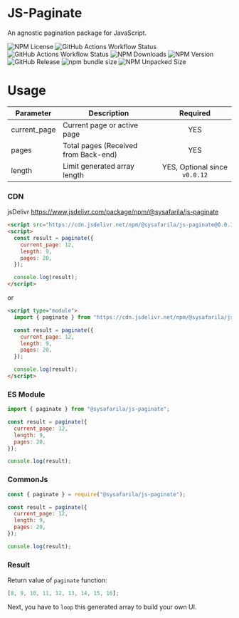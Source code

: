 # JS-Paginate

An agnostic pagination package for JavaScript.

![NPM License](https://img.shields.io/npm/l/%40sysafarila%2Fjs-paginate?style=flat-square)
![GitHub Actions Workflow Status](https://img.shields.io/github/actions/workflow/status/sysafarila/js-paginate/.github%2Fworkflows%2Ftest.yml?style=flat-square&label=github%20test)
![GitHub Actions Workflow Status](https://img.shields.io/github/actions/workflow/status/sysafarila/js-paginate/.github%2Fworkflows%2Fnpm-publish.yml?style=flat-square&label=publish%20package)
![NPM Downloads](https://img.shields.io/npm/dy/%40sysafarila%2Fjs-paginate?style=flat-square)
![NPM Version](https://img.shields.io/npm/v/%40sysafarila%2Fjs-paginate?style=flat-square)
![GitHub Release](https://img.shields.io/github/v/release/sysafarila/js-paginate?style=flat-square)
![npm bundle size](https://img.shields.io/bundlephobia/minzip/%40sysafarila%2Fjs-paginate?style=flat-square)
![NPM Unpacked Size](https://img.shields.io/npm/unpacked-size/%40sysafarila%2Fjs-paginate?style=flat-square)

# Usage

| Parameter    | Description                          |           Required            |
| ------------ | ------------------------------------ | :---------------------------: |
| current_page | Current page or active page          |              YES              |
| pages        | Total pages (Received from Back-end) |              YES              |
| length       | Limit generated array length         | YES, Optional since `v0.0.12` |

### CDN

jsDelivr https://www.jsdelivr.com/package/npm/@sysafarila/js-paginate

```html
<script src="https://cdn.jsdelivr.net/npm/@sysafarila/js-paginate@0.0.12/dist/index.min.js"></script>
<script>
  const result = paginate({
    current_page: 12,
    length: 9,
    pages: 20,
  });

  console.log(result);
</script>
```

or

```html
<script type="module">
  import { paginate } from "https://cdn.jsdelivr.net/npm/@sysafarila/js-paginate@0.0.12/+esm";

  const result = paginate({
    current_page: 12,
    length: 9,
    pages: 20,
  });

  console.log(result);
</script>
```

### ES Module

```js
import { paginate } from "@sysafarila/js-paginate";

const result = paginate({
  current_page: 12,
  length: 9,
  pages: 20,
});

console.log(result);
```

### CommonJs

```js
const { paginate } = require("@sysafarila/js-paginate");

const result = paginate({
  current_page: 12,
  length: 9,
  pages: 20,
});

console.log(result);
```

### Result

Return value of `paginate` function:

```js
[8, 9, 10, 11, 12, 13, 14, 15, 16];
```

Next, you have to `loop` this generated array to build your own UI.
